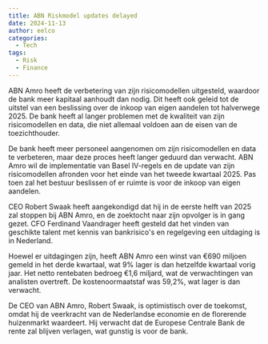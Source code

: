 ```yaml
---
title: ABN Riskmodel updates delayed
date: 2024-11-13
author: eelco
categories:
  - Tech
tags: 
  - Risk
  - Finance
---
```

ABN Amro heeft de verbetering van zijn risicomodellen uitgesteld, waardoor de bank meer kapitaal aanhoudt dan nodig. Dit heeft ook geleid tot de uitstel van een beslissing over de inkoop van eigen aandelen tot halverwege 2025. De bank heeft al langer problemen met de kwaliteit van zijn risicomodellen en data, die niet allemaal voldoen aan de eisen van de toezichthouder.

De bank heeft meer personeel aangenomen om zijn risicomodellen en data te verbeteren, maar deze proces heeft langer geduurd dan verwacht. ABN Amro wil de implementatie van Basel IV-regels en de update van zijn risicomodellen afronden voor het einde van het tweede kwartaal 2025. Pas toen zal het bestuur beslissen of er ruimte is voor de inkoop van eigen aandelen.

CEO Robert Swaak heeft aangekondigd dat hij in de eerste helft van 2025 zal stoppen bij ABN Amro, en de zoektocht naar zijn opvolger is in gang gezet. CFO Ferdinand Vaandrager heeft gesteld dat het vinden van geschikte talent met kennis van bankrisico's en regelgeving een uitdaging is in Nederland.

Hoewel er uitdagingen zijn, heeft ABN Amro een winst van €690 miljoen gemeld in het derde kwartaal, wat 9% lager is dan hetzelfde kwartaal vorig jaar. Het netto rentebaten bedroeg €1,6 miljard, wat de verwachtingen van analisten overtreft. De kostenoormaatstaf was 59,2%, wat lager is dan verwacht.

De CEO van ABN Amro, Robert Swaak, is optimistisch over de toekomst, omdat hij de veerkracht van de Nederlandse economie en de florerende huizenmarkt waardeert. Hij verwacht dat de Europese Centrale Bank de rente zal blijven verlagen, wat gunstig is voor de bank.